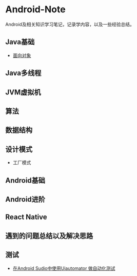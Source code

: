 # Android-Note

Android及相关知识学习笔记，记录学内容，以及一些经验总结。

## Java基础
 * [面向对象](https://github.com/YeeLL/Android-Note/blob/master/Java/%E9%9D%A2%E5%90%91%E5%AF%B9%E8%B1%A1.md)     

 
## Java多线程   
## JVM虚拟机      
## 算法   
## 数据结构   
## 设计模式 
* 工厂模式  
  
## Android基础   
## Android进阶   
## React Native   
## 遇到的问题总结以及解决思路  
## 测试
* [在Android Sudio中使用Uiautomator 做自动化测试](https://github.com/YeeLL/Android-Note/blob/1749df10a8e99323a152ce784319740551dfdd58/Android/%E5%9C%A8Android%20Sudio%E4%B8%AD%E4%BD%BF%E7%94%A8Uiautomator%20%E5%81%9A%E8%87%AA%E5%8A%A8%E5%8C%96%E6%B5%8B%E8%AF%95.md) 
